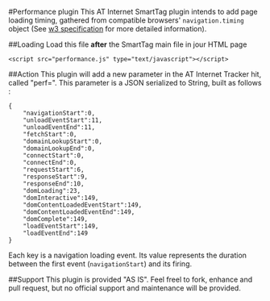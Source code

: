 #Performance plugin
This AT Internet SmartTag plugin intends to add page loading timing, gathered from compatible browsers' `navigation.timing` object (See [w3 specification](https://www.w3.org/TR/navigation-timing/) for more detailed information).

##Loading
Load this file **after** the SmartTag main file in jour HTML page

`<script src="performance.js" type="text/javascript"></script>`

##Action
This plugin will add a new parameter in the AT Internet Tracker hit, called "perf=". This parameter is a JSON serialized to String, built as follows : 
```
{
	"navigationStart":0,
	"unloadEventStart":11,
	"unloadEventEnd":11,
	"fetchStart":0,
	"domainLookupStart":0,
	"domainLookupEnd":0,
	"connectStart":0,
	"connectEnd":0,
	"requestStart":6,
	"responseStart":9,
	"responseEnd":10,
	"domLoading":23,
	"domInteractive":149,
	"domContentLoadedEventStart":149,
	"domContentLoadedEventEnd":149,
	"domComplete":149,
	"loadEventStart":149,
	"loadEventEnd":149
}
```
Each key is a navigation loading event. Its value represents the duration between the first event (`navigationStart`) and its firing.

##Support
This plugin is provided "AS IS". Feel freel to fork, enhance and pull request, but no official support and maintenance will be provided.